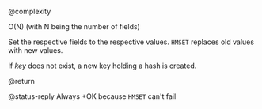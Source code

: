 @complexity

O(N) (with N being the number of fields)


Set the respective fields to the respective values. `HMSET` replaces old values with new values.

If _key_ does not exist, a new key holding a hash is created.

@return

@status-reply Always +OK because `HMSET` can't fail
